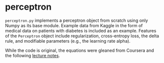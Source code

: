 # perceptron

`perceptron.py` implements a perceptron object from scratch using only Numpy as its base module. Example data from Kaggle in the form of medical data on patients with diabetes is included as an example. Features of the `Perceptron` object include regularization, cross-entropy loss, the delta rule, and modifiable parameters (e.g., the learning rate alpha).

While the code is original, the equations were gleaned from Coursera and the following [lecture notes](http://www.cs.stir.ac.uk/courses/CSC9YF/lectures/ANN/3-DeltaRule.pdf).
